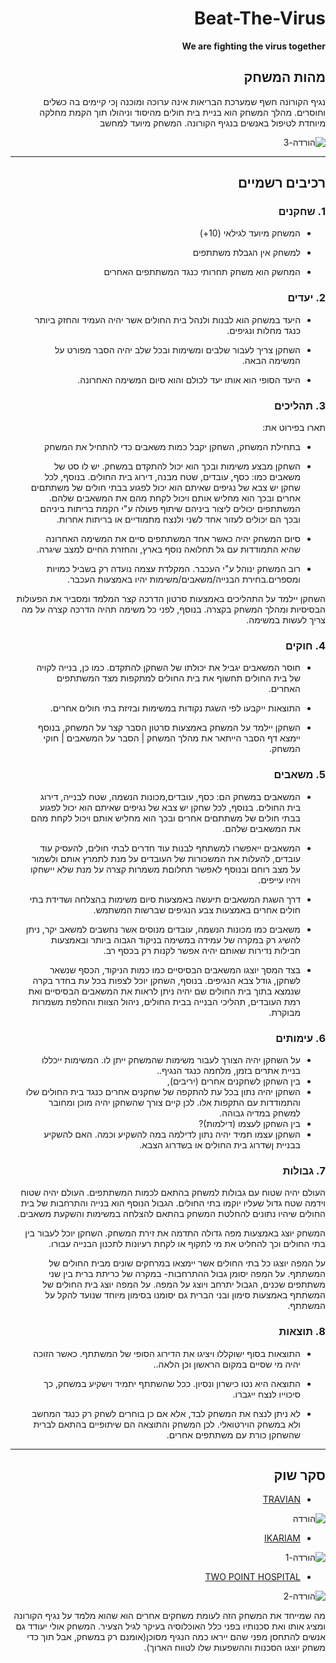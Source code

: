 <div dir='rtl' lang='he'>

# Beat-The-Virus

**We are fighting the virus together**

## מהות המשחק


נגיף הקורונה חשף שמערכת הבריאות אינה ערוכה ומוכנה ןכי קיימים בה כשלים וחוסרים. מהלך המשחק הוא בניית בית חולים מהיסוד וניהולו תוך הקמת מחלקה מיוחדת לטיפול באנשים בנגיף הקורונה.
המשחק מיועד למחשב 

![הורדה-_3_](https://user-images.githubusercontent.com/63556870/139708318-44a02f1d-41b1-4509-b93b-def432ce3c66.png)

---


## רכיבים רשמיים


### 1. שחקנים

* המשחק מיועד לגילאי (10+)

* למשחק אין הגבלת משתתפים

* המחשק הוא משחק תחרותי כנגד המשתתפים האחרים

### 2. יעדים

* היעד במשחק הוא לבנות ולנהל בית החולים אשר יהיה העמיד והחזק ביותר כנגד מחלות ונגיפים.

* השחקן צריך לעבור שלבים ומשימות ובכל שלב יהיה הסבר מפורט על המשימה הבאה.

* היעד הסופי הוא אותו יעד לכולם והוא סיום המשימה האחרונה.

### 3. תהליכים

תארו בפירוט את:

* בתחילת המשחק, השחקן יקבל כמות משאבים כדי להתחיל את המשחק

* השחקן מבצע משימות ובכך הוא יכול להתקדם במשחק. יש לו סט של משאבים כמו: כסף, עובדים, שטח מבנה, דירוג בית החולים. בנוסף, לכל שחקן יש צבא של נגיפים שאיתם הוא יכול לפגוע בבתי חולים של משתתםים אחרים ובכך הוא מחליש אותם ויכול לקחת מהם את המשאבים שלהם. המשתתפים יכולים ליצור ביניהם שיתוף פעולה ע"י הקמת בריתות ביניהם ובכך הם יכולים לעזור אחד לשני ולנצח מתמודיים או בריתות אחרות.

* סיום המשחק יהיה כאשר אחד המשתתפים סיים את המשימה האחרונה שהיא התמודדות עם גל תחלואה נוסף בארץ, והחזרת החיים למצב שיגרה.

* רוב המשחק ינוהל ע"י העכבר. המקלדת עצמה נועדה רק בשביל כמויות ומספרים.בחירת הבנייה/משאבים/משימות יהיו באמצעות העכבר.

השחקן יילמד על התהליכים באמצעות סרטון הדרכה קצר המלמד ומסביר את הפעולות הבסיסיות ומהלך המשחק בקצרה. בנוסף, לפני כל משימה תהיה הדרכה קצרה על מה צריך לעשות במשימה.


### 4. חוקים

* חוסר המשאבים יגביל את יכולתו של השחקן להתקדם. כמו כן, בנייה לקויה של בית החולים תחשוף את בית החולים למתקפות מצד המשתתפים האחרים.

* התוצאות ייקבעו לפי השגת נקודות במשימות ובזיזת בתי חולים אחרים.

* השחקן יילמד על המשחק באמצעות סרטון הסבר קצר על המשחק, בנוסף יימצא דף הסבר הייתאר את מהלך המשחק | הסבר על המשאבים | חוקי המשחק.


### 5. משאבים

* המשאבים במשחק הם: כסף, עובדים,מכונות הנשמה, שטח לבנייה, דירוג בית החולים. בנוסף, לכל שחקן יש צבא של נגיפים שאיתם הוא יכול לפגוע בבתי חולים של משתתםים אחרים ובכך הוא מחליש אותם ויכול לקחת מהם את המשאבים שלהם.

* המשאבים ייאפשרו למשתתף לבנות עוד חדרים לבתי חולים, להעסיק עוד עובדים, להעלות את המשכורות של העובדים על מנת לתמרץ אותם ולשמור על מצב רוחם ובנוסף לאפשר תחלוםת משמרות קצרה על מנת שלא יישחקו ויהיו עייפים.

* דרך השגת המשאבים תיעשה באמצעות סיום משימות בהצלחה ושדידת בתי חולים אחרים באמצעות צבע הנגיפים שברשות המשתמש.

* משאבים כמו מכונות הנשמה, עובדים מנוסים אשר נחשבים למשאב יקר, ניתן להשיג רק במקרה של עמידה במשימה בניקוד הגבוה ביותר ובאמצעות חבילות נדירות שאותם יהיה אפשר לקנות רק בכסף רב.

* בצד המסך יוצגו המשאבים הבסיסיים כמו כמות הניקוד, הכסף שנשאר לשחקן, גודל צבא הנגיפים. בנוסף, השחקן יוכל לצפות בכל עת בחדר בקרה שנמצא בתוך בית החולים שם יהיה ניתן לראות את המשאבים הבסיסיים ואת רמת העובדים, תהליכי הבנייה בבית החולים, ניהול הצוות והחלפת משמרות מבוקרת. 

### 6. עימותים

* על השחקן יהיה הצורך לעבור משימות שהמשחק ייתן לו. המשימות ייכללו בניית אתרים בזמן, מלחמה כנגד הנגיף..
* בין השחקן לשחקנים אחרים (יריבים),
* השחקן יהיה נתון בכל עת להתקפה של שחקנים אחרים כנגד בית החולים שלו והתמודדות עם התקפות אלו. לכן קיים צורך שהשחקן יהיה מוכן ומחובר למשחק במדיה גבוהה.
* בין השחקן לעצמו (דילמות)?
* השחקן עצמו תמיד יהיה נתון לדילמה במה להשקיע וכמה. האם להשקיע בבניית ןשדרוג בית החולים או בשדרוג הצבא.


### 7. גבולות

העולם יהיה שטוח עם גבולות למשחק בהתאם לכמות המשתתפים. העולם יהיה שטוח וידמה שטח גדול שעליו יוקמו בתי החולים. הגבול הנוסף הוא בנייה והתרחבות של בית החולים שיהיו נתונים להחלטת המשחק בהתאם להצלחה במשימות והשקעת משאבים.

המשחק יוצג באמצעות מפה גדולה התדמה את זירת המשחק. השחקן יוכל לעבור בין בתי החולים וכך להחליט את מי לתקוף או לקחת רעיונות לתכנון הבנייה עבורו.

על המפה יוצגו כל בתי החולים אשר יימצאו במרחקים שונים מבית החולים של המשתתף. על המפה יסומן גבול ההתרחבות- במקרה של כריתת ברית בין שני משתתפים שכנים, הגבול יתרחב ויוצג על המפה. על המפה יוצג בית החולים של המשתתף באמצעות סימון ובני הברית גם יסומנו בסימון מיוחד שנועד להקל על המשתתף. 

### 8. תוצאות

* התוצאות בסוף ישוקללו ויציגו את הדירוג הסופי של המשתתף. כאשר הזוכה יהיה מי שסיים במקום הראשון וכן הלאה..

* התוצאה היא נטו כישרון ונסיון. ככל שהשתתף יתמיד וישקיע במשחק, כך סיכוייו לנצח ייגברו.

* לא ניתן לנצח את המשחק לבד, אלא אם כן בוחרים לשחק רק כנגד המחשב ולא במשחק הוירטואלי. לכן המשחק והתוצאה הם שיתופיים בהתאם לברית שהשחקן כורת עם משתתפים אחרים. 

---

## סקר שוק

* [TRAVIAN](https://www.travian.com/il)

![הורדה](https://user-images.githubusercontent.com/63556870/139706429-d5989d06-3958-409a-be26-6a87d6e52d06.png)

* [IKARIAM](https://lobby.ikariam.gameforge.com/he_IL/)

![הורדה-_1_](https://user-images.githubusercontent.com/63556870/139707065-63c7ec92-9d3f-4ad0-a215-e94efdf99a25.png)

* [TWO POINT HOSPITAL](https://www.twopointhospital.com/)

![הורדה-_2_](https://user-images.githubusercontent.com/63556870/139707595-fcaa6455-c650-4aed-ade4-109c7a870296.png)

מה שמייחד את המשחק הזה לעומת משחקים אחרים הוא שהוא מלמד על נגיף הקורונה ומציג אותו ואת סכנותיו בפני כלל האוכלוסיה בעיקר לגיל הצעיר. המשחק אולי יעודד גם אנשים להתחסן מפני שהם ייראו כמה הנגיף מסוכן(אומנם רק במשחק, אבל תוך כדי משחק יוצגו הסכנות וההשפעות שלו לטווח הארוך).  



</div>
